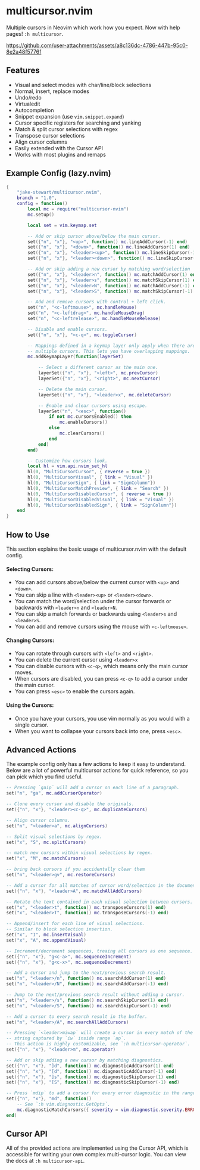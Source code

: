 # multicursor.nvim

Multiple cursors in Neovim which work how you expect.
Now with help pages! `:h multicursor`.

https://github.com/user-attachments/assets/a8c136dc-4786-447b-95c0-8e2a48f5776f

## Features

- Visual and select modes with char/line/block selections
- Normal, insert, replace modes
- Undo/redo
- Virtualedit
- Autocompletion
- Snippet expansion (use `vim.snippet.expand`)
- Cursor specific registers for searching and yanking
- Match & split cursor selections with regex
- Transpose cursor selections
- Align cursor columns
- Easily extended with the Cursor API
- Works with most plugins and remaps

## Example Config (lazy.nvim)

```lua
{
    "jake-stewart/multicursor.nvim",
    branch = "1.0",
    config = function()
        local mc = require("multicursor-nvim")
        mc.setup()

        local set = vim.keymap.set

        -- Add or skip cursor above/below the main cursor.
        set({"n", "x"}, "<up>", function() mc.lineAddCursor(-1) end)
        set({"n", "x"}, "<down>", function() mc.lineAddCursor(1) end)
        set({"n", "x"}, "<leader><up>", function() mc.lineSkipCursor(-1) end)
        set({"n", "x"}, "<leader><down>", function() mc.lineSkipCursor(1) end)

        -- Add or skip adding a new cursor by matching word/selection
        set({"n", "x"}, "<leader>n", function() mc.matchAddCursor(1) end)
        set({"n", "x"}, "<leader>s", function() mc.matchSkipCursor(1) end)
        set({"n", "x"}, "<leader>N", function() mc.matchAddCursor(-1) end)
        set({"n", "x"}, "<leader>S", function() mc.matchSkipCursor(-1) end)

        -- Add and remove cursors with control + left click.
        set("n", "<c-leftmouse>", mc.handleMouse)
        set("n", "<c-leftdrag>", mc.handleMouseDrag)
        set("n", "<c-leftrelease>", mc.handleMouseRelease)

        -- Disable and enable cursors.
        set({"n", "x"}, "<c-q>", mc.toggleCursor)

        -- Mappings defined in a keymap layer only apply when there are
        -- multiple cursors. This lets you have overlapping mappings.
        mc.addKeymapLayer(function(layerSet)

            -- Select a different cursor as the main one.
            layerSet({"n", "x"}, "<left>", mc.prevCursor)
            layerSet({"n", "x"}, "<right>", mc.nextCursor)

            -- Delete the main cursor.
            layerSet({"n", "x"}, "<leader>x", mc.deleteCursor)

            -- Enable and clear cursors using escape.
            layerSet("n", "<esc>", function()
                if not mc.cursorsEnabled() then
                    mc.enableCursors()
                else
                    mc.clearCursors()
                end
            end)
        end)

        -- Customize how cursors look.
        local hl = vim.api.nvim_set_hl
        hl(0, "MultiCursorCursor", { reverse = true })
        hl(0, "MultiCursorVisual", { link = "Visual" })
        hl(0, "MultiCursorSign", { link = "SignColumn"})
        hl(0, "MultiCursorMatchPreview", { link = "Search" })
        hl(0, "MultiCursorDisabledCursor", { reverse = true })
        hl(0, "MultiCursorDisabledVisual", { link = "Visual" })
        hl(0, "MultiCursorDisabledSign", { link = "SignColumn"})
    end
}
```

## How to Use
This section explains the basic usage of multicursor.nvim with
the default config.

#### Selecting Cursors:
- You can add cursors above/below the current cursor with `<up>` and `<down>`.
- You can skip a line with `<leader><up>` or `<leader><down>`.
- You can match the word/selection under the cursor forwards or backwards with
  `<leader>n` and `<leader>N`.
- You can skip a match forwards or backwards using `<leader>s` and
  `<leader>S`.
- You can add and remove cursors using the mouse with `<c-leftmouse>`.

#### Changing Cursors:
- You can rotate through cursors with `<left>` and `<right>`.
- You can delete the current cursor using `<leader>x`
- You can disable cursors with `<c-q>`, which means only the main cursor
  moves.
- When cursors are disabled, you can press `<c-q>` to add a cursor under the
  main cursor.
- You can press `<esc>` to enable the cursors again.

#### Using the Cursors:
- Once you have your cursors, you use vim normally as you would with a single
  cursor.
- When you want to collapse your cursors back into one, press `<esc>`.

## Advanced Actions
The example config only has a few actions to keep it easy to understand.
Below are a lot of powerful multicursor actions for quick reference, so
you can pick which you find useful.

```lua
-- Pressing `gaip` will add a cursor on each line of a paragraph.
set("n", "ga", mc.addCursorOperator)

-- Clone every cursor and disable the originals.
set({"n", "x"}, "<leader><c-q>", mc.duplicateCursors)

-- Align cursor columns.
set("n", "<leader>a", mc.alignCursors)

-- Split visual selections by regex.
set("x", "S", mc.splitCursors)

-- match new cursors within visual selections by regex.
set("x", "M", mc.matchCursors)

-- bring back cursors if you accidentally clear them
set("n", "<leader>gv", mc.restoreCursors)

-- Add a cursor for all matches of cursor word/selection in the document.
set({"n", "x"}, "<leader>A", mc.matchAllAddCursors)

-- Rotate the text contained in each visual selection between cursors.
set("x", "<leader>t", function() mc.transposeCursors(1) end)
set("x", "<leader>T", function() mc.transposeCursors(-1) end)

-- Append/insert for each line of visual selections.
-- Similar to block selection insertion.
set("x", "I", mc.insertVisual)
set("x", "A", mc.appendVisual)

-- Increment/decrement sequences, treaing all cursors as one sequence.
set({"n", "x"}, "g<c-a>", mc.sequenceIncrement)
set({"n", "x"}, "g<c-x>", mc.sequenceDecrement)

-- Add a cursor and jump to the next/previous search result.
set("n", "<leader>/n", function() mc.searchAddCursor(1) end)
set("n", "<leader>/N", function() mc.searchAddCursor(-1) end)

-- Jump to the next/previous search result without adding a cursor.
set("n", "<leader>/s", function() mc.searchSkipCursor(1) end)
set("n", "<leader>/S", function() mc.searchSkipCursor(-1) end)

-- Add a cursor to every search result in the buffer.
set("n", "<leader>/A", mc.searchAllAddCursors)

-- Pressing `<leader>miwap` will create a cursor in every match of the
-- string captured by `iw` inside range `ap`.
-- This action is highly customizable, see `:h multicursor-operator`.
set({"n", "x"}, "<leader>m", mc.operator)

-- Add or skip adding a new cursor by matching diagnostics.
set({"n", "x"}, "]d", function() mc.diagnosticAddCursor(1) end)
set({"n", "x"}, "[d", function() mc.diagnosticAddCursor(-1) end)
set({"n", "x"}, "]s", function() mc.diagnosticSkipCursor(1) end)
set({"n", "x"}, "[S", function() mc.diagnosticSkipCursor(-1) end)

-- Press `mdip` to add a cursor for every error diagnostic in the range `ip`.
set({"n", "x"}, "md", function()
    -- See `:h vim.diagnostic.GetOpts`.
    mc.diagnosticMatchCursors({ severity = vim.diagnostic.severity.ERROR })
end)
```

## Cursor API
All of the provided actions are implemented using the Cursor API, which is
accessible for writing your own complex multi-cursor logic. You can view
the docs at `:h multicursor-api`.
